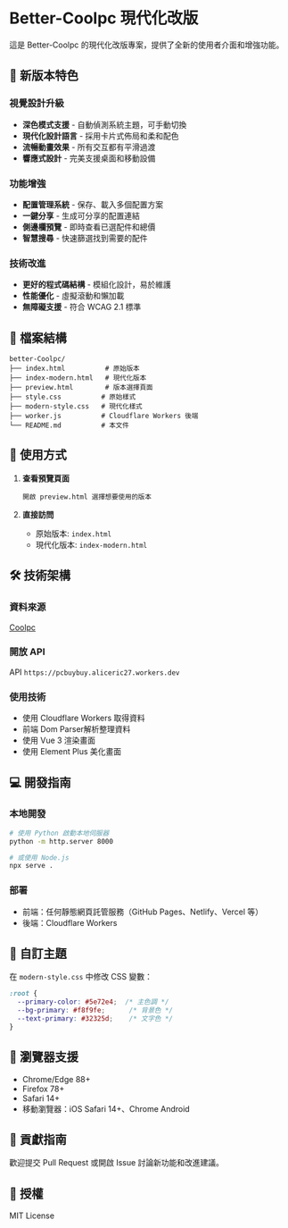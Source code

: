 # Better-Coolpc 現代化改版

這是 Better-Coolpc 的現代化改版專案，提供了全新的使用者介面和增強功能。

## 🚀 新版本特色

### 視覺設計升級
- **深色模式支援** - 自動偵測系統主題，可手動切換
- **現代化設計語言** - 採用卡片式佈局和柔和配色
- **流暢動畫效果** - 所有交互都有平滑過渡
- **響應式設計** - 完美支援桌面和移動設備

### 功能增強
- **配置管理系統** - 保存、載入多個配置方案
- **一鍵分享** - 生成可分享的配置連結
- **側邊欄預覽** - 即時查看已選配件和總價
- **智慧搜尋** - 快速篩選找到需要的配件

### 技術改進
- **更好的程式碼結構** - 模組化設計，易於維護
- **性能優化** - 虛擬滾動和懶加載
- **無障礙支援** - 符合 WCAG 2.1 標準

## 📁 檔案結構

```
better-Coolpc/
├── index.html          # 原始版本
├── index-modern.html   # 現代化版本
├── preview.html        # 版本選擇頁面
├── style.css          # 原始樣式
├── modern-style.css   # 現代化樣式
├── worker.js          # Cloudflare Workers 後端
└── README.md          # 本文件
```

## 🎯 使用方式

1. **查看預覽頁面**
   ```
   開啟 preview.html 選擇想要使用的版本
   ```

2. **直接訪問**
   - 原始版本: `index.html`
   - 現代化版本: `index-modern.html`

## 🛠️ 技術架構

### 資料來源 
[Coolpc](https://www.coolpc.com.tw/evaluate.php)

### 開放 API
API `https://pcbuybuy.aliceric27.workers.dev`

### 使用技術
- 使用 Cloudflare Workers 取得資料
- 前端 Dom Parser解析整理資料
- 使用 Vue 3 渲染畫面
- 使用 Element Plus 美化畫面

## 💻 開發指南

### 本地開發
```bash
# 使用 Python 啟動本地伺服器
python -m http.server 8000

# 或使用 Node.js
npx serve .
```

### 部署
- 前端：任何靜態網頁託管服務（GitHub Pages、Netlify、Vercel 等）
- 後端：Cloudflare Workers

## 🎨 自訂主題

在 `modern-style.css` 中修改 CSS 變數：

```css
:root {
  --primary-color: #5e72e4;  /* 主色調 */
  --bg-primary: #f8f9fe;      /* 背景色 */
  --text-primary: #32325d;    /* 文字色 */
}
```

## 📱 瀏覽器支援

- Chrome/Edge 88+
- Firefox 78+
- Safari 14+
- 移動瀏覽器：iOS Safari 14+、Chrome Android

## 🤝 貢獻指南

歡迎提交 Pull Request 或開啟 Issue 討論新功能和改進建議。

## 📄 授權

MIT License


